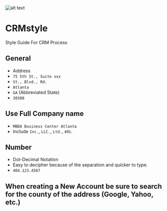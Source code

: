 ![alt text](https://github.com/mdbaatl/CRMstyle/assets/mdba-logo-300x240.jpg ) 
# CRMstyle
Style Guide For CRM Process

## General 
- Address 
 - `75 5th St., Suite xxx`
 - `St., Blvd., Rd.`
 - `Atlanta`
 - `GA` (Abbreviated State)
 - `30308`
 
## Use Full Company name
- `MBDA Business Center Atlanta`
- Include `Inc.`, `LLC.`, `Ltd.`, etc.

## Number
- Dot-Decimal Notation 
 - Easy to decipher because of the separation and quicker to type. 
- `404.123.4567`

## When creating a New Account be sure to search for the county of the address (Google, Yahoo, etc.)
